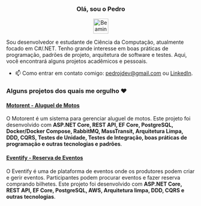 <div align="center">
  <h3>Olá, sou o Pedro</h3>
  <img src="https://raw.githubusercontent.com/Tarikul-Islam-Anik/Animated-Fluent-Emojis/master/Emojis/Smilies/Beaming%20Face%20with%20Smiling%20Eyes.png" alt="Beaming Face with Smiling Eyes" width="40" height="40" />
</div>

Sou desenvolvedor e estudante de Ciência da Computação, atualmente focado em C#/.NET. Tenho grande interesse em boas práticas de programação, padrões de projeto, arquitetura de software e testes. Aqui, você encontrará alguns projetos acadêmicos e pessoais.

- 📫 Como entrar em contato comigo: pedrojdev@gmail.com ou [LinkedIn](https://www.linkedin.com/in/pedrojdev).

### Alguns projetos dos quais me orgulho :heart:

#### [Motorent - Aluguel de Motos](https://github.com/pedrior/motorent-aluguel-de-motos)

O Motorent é um sistema para gerenciar aluguel de motos. Este projeto foi desenvolvido com **ASP.NET Core, REST API, EF Core, PostgreSQL, Docker/Docker Compose, RabbitMQ, MassTransit, Arquitetura Limpa, DDD, CQRS, Testes de Unidade, Testes de Integração, boas práticas de programação e outras tecnologias e padrões**.

#### [Eventify - Reserva de Eventos](https://github.com/pedrior/eventify-api)

O Eventify é uma de plataforma de eventos onde os produtores podem criar e gerir eventos. Participantes podem procurar eventos e fazer reserva comprando bilhetes. Este projeto foi desenvolvido com **ASP.NET Core, REST API, EF Core, PostgreSQL, AWS, Arquitetura limpa, DDD, CQRS e outras tecnologias**.
